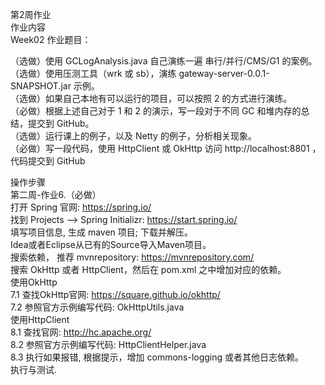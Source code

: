 第2周作业  
作业内容  
Week02 作业题目：  

（选做）使用 GCLogAnalysis.java 自己演练一遍 串行/并行/CMS/G1 的案例。  
（选做）使用压测工具（wrk 或 sb），演练 gateway-server-0.0.1-SNAPSHOT.jar 示例。  
（选做）如果自己本地有可以运行的项目，可以按照 2 的方式进行演练。  
（必做）根据上述自己对于 1 和 2 的演示，写一段对于不同 GC 和堆内存的总结，提交到 GitHub。  
（选做）运行课上的例子，以及 Netty 的例子，分析相关现象。  
（必做）写一段代码，使用 HttpClient 或 OkHttp 访问 http://localhost:8801 ，代码提交到 GitHub  
  
操作步骤  
第二周-作业6.（必做）  
打开 Spring 官网: https://spring.io/  
找到 Projects --> Spring Initializr: https://start.spring.io/  
填写项目信息, 生成 maven 项目; 下载并解压。  
Idea或者Eclipse从已有的Source导入Maven项目。  
搜索依赖， 推荐 mvnrepository: https://mvnrepository.com/  
搜索 OkHttp 或者 HttpClient，然后在 pom.xml 之中增加对应的依赖。  
使用OkHttp  
7.1 查找OkHttp官网: https://square.github.io/okhttp/  
7.2 参照官方示例编写代码: OkHttpUtils.java  
使用HttpClient  
8.1 查找官网: http://hc.apache.org/  
8.2 参照官方示例编写代码: HttpClientHelper.java  
8.3 执行如果报错, 根据提示，增加 commons-logging 或者其他日志依赖。  
执行与测试.  